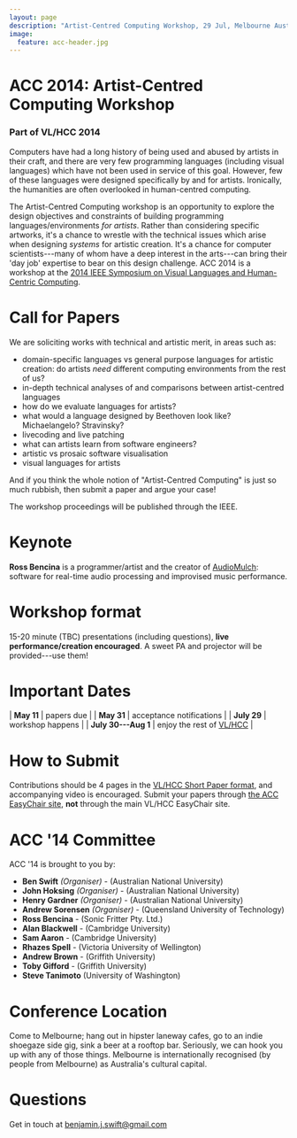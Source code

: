 ```yaml
---
layout: page
description: "Artist-Centred Computing Workshop, 29 Jul, Melbourne Australia - part of VL/HCC 2014"
image:
  feature: acc-header.jpg
---
```


# ACC 2014: Artist-Centred Computing Workshop

### Part of VL/HCC 2014

Computers have had a long history of being used and abused by artists
in their craft, and there are very few programming languages
(including visual languages) which have not been used in service of
this goal. However, few of these languages were designed specifically
by and for artists. Ironically, the humanities are often overlooked in
human-centred computing.

The Artist-Centred Computing workshop is an opportunity to explore the
design objectives and constraints of building programming
languages/environments *for artists*. Rather than considering specific
artworks, it's a chance to wrestle with the technical issues which
arise when designing *systems* for artistic creation. It's a chance
for computer scientists---many of whom have a deep interest in the
arts---can bring their 'day job' expertise to bear on this design
challenge. ACC 2014 is a workshop at the
[2014 IEEE Symposium on Visual Languages and Human-Centric Computing](https://sites.google.com/site/vlhcc2014/).

# Call for Papers

We are soliciting works with technical and artistic merit, in areas
such as:

- domain-specific languages vs general purpose languages for artistic
  creation: do artists *need* different computing environments from
  the rest of us?
- in-depth technical analyses of and comparisons between
  artist-centred languages
- how do we evaluate languages for artists?
- what would a language designed by Beethoven look like?
  Michaelangelo? Stravinsky?
- livecoding and live patching
- what can artists learn from software engineers?
- artistic vs prosaic software visualisation
- visual languages for artists

And if you think the whole notion of "Artist-Centred Computing" is
just so much rubbish, then submit a paper and argue your case!

The workshop proceedings will be published through the IEEE.

# Keynote

**Ross Bencina** is a programmer/artist and the creator of
  [AudioMulch](http://www.audiomulch.com): software for real-time audio
  processing and improvised music performance.

# Workshop format

15-20 minute (TBC) presentations (including questions), **live
performance/creation encouraged**. A sweet PA and projector will be
provided---use them!

# Important Dates

| **May 11** | papers due |
| **May 31** | acceptance notifications |
| **July 29** | workshop happens |
| **July 30---Aug 1** | enjoy the rest of [VL/HCC](https://sites.google.com/site/vlhcc2014/) |

# How to Submit

Contributions should be 4 pages in the
[VL/HCC Short Paper format](http://www.ieee.org/conferences_events/conferences/publishing/templates.html),
and accompanying video is encouraged. Submit your papers through
[the ACC EasyChair site](https://www.easychair.org/conferences/?conf=acc14),
**not** through the main VL/HCC EasyChair site.

<!-- *TBC* The accepted papers will be published and indexed as an IEEE -->
<!--  Workshop Proceedings. -->

# ACC '14 Committee

ACC '14 is brought to you by:

- **Ben Swift** *(Organiser)* - (Australian National University)
- **John Hoksing** *(Organiser)* - (Australian National University)
- **Henry Gardner** *(Organiser)* - (Australian National University)
- **Andrew Sorensen** *(Organiser)* - (Queensland University of Technology)
- **Ross Bencina** - (Sonic Fritter Pty. Ltd.)
- **Alan Blackwell** - (Cambridge University)
- **Sam Aaron** - (Cambridge University)
- **Rhazes Spell** - (Victoria University of Wellington)
- **Andrew Brown** - (Griffith University)
- **Toby Gifford** - (Griffith University)
- **Steve Tanimoto** (University of Washington)

# Conference Location

Come to Melbourne; hang out in hipster laneway cafes, go to an indie
shoegaze side gig, sink a beer at a rooftop bar. Seriously, we can
hook you up with any of those things. Melbourne is internationally
recognised (by people from Melbourne) as Australia's cultural capital.

# Questions

Get in touch at [benjamin.j.swift@gmail.com](mailto:benjamin.j.swift@gmail.com)

